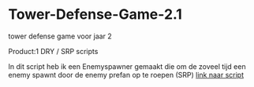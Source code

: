# Tower-Defense-Game-2.1
 tower defense game voor jaar 2 


Product:1 DRY / SRP scripts 


In dit script heb ik een Enemyspawner gemaakt die om de zoveel tijd een enemy spawnt door de enemy prefan op te roepen (SRP) [link naar script](https://github.com/Dry0/Tower-Defense-Game/blob/Develop/Assets/Scripts/Enemys/EnemySpawner.cs)
